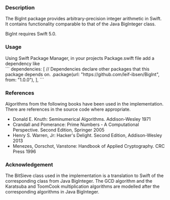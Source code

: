 <h3><b>Description</b></h3>

The BigInt package provides arbitrary-precision integer arithmetic in Swift.
It contains functionality comparable to that of the Java BigInteger class.

BigInt requires Swift 5.0.


<h3><b>Usage</b></h3>
Using Swift Package Manager, in your projects Package.swift file add a dependency like<br>
```
dependencies: [
// Dependencies declare other packages that this package depends on.
.package(url: "https://github.com/leif-ibsen/BigInt", from: "1.0.0"),
],
```

<h3><b>References</b></h3>

Algorithms from the following books have been used in the implementation.
There are references in the source code where appropriate.

<ul>
<li>Donald E. Knuth: Seminumerical Algorithms. Addison-Wesley 1971</li>
<li>Crandall and Pomerance: Prime Numbers - A Computational Perspective. Second Edition, Springer 2005</li>
<li>Henry S. Warren, Jr: Hacker's Delight. Second Edition, Addison-Wesley 2013</li>
<li>Menezes, Oorschot, Vanstone: Handbook of Applied Cryptography. CRC Press 1996</li>
</ul>


<h3><b>Acknowledgement</b></h3>

The BitSieve class used in the implementation is a translation to Swift of the corresponding class from Java BigInteger.
The GCD algorithm and the Karatsuba and ToomCook multiplication algorithms are modelled after the corresponding algorithms in Java BigInteger.

